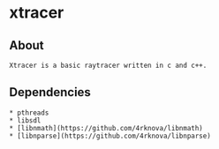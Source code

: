 xtracer
=======


About
-----
	Xtracer is a basic raytracer written in c and c++.


Dependencies
------------
	* pthreads
	* libsdl
	* [libnmath](https://github.com/4rknova/libnmath)
	* [libnparse](https://github.com/4rknova/libnparse)
